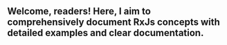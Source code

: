 ## Welcome, readers! Here, I aim to comprehensively document RxJs concepts with detailed examples and clear documentation.
